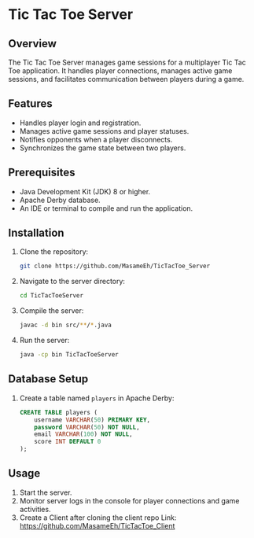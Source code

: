 # Tic Tac Toe Server

## Overview

The Tic Tac Toe Server manages game sessions for a multiplayer Tic Tac Toe application. It handles player connections, manages active game sessions, and facilitates communication between players during a game.

## Features

- Handles player login and registration.
- Manages active game sessions and player statuses.
- Notifies opponents when a player disconnects.
- Synchronizes the game state between two players.

## Prerequisites

- Java Development Kit (JDK) 8 or higher.
- Apache Derby database.
- An IDE or terminal to compile and run the application.

## Installation

1. Clone the repository:
   ```bash
   git clone https://github.com/MasameEh/TicTacToe_Server
   ```
2. Navigate to the server directory:
   ```bash
   cd TicTacToeServer
   ```
3. Compile the server:
   ```bash
   javac -d bin src/**/*.java
   ```
4. Run the server:
   ```bash
   java -cp bin TicTacToeServer
   ```

## Database Setup

1. Create a table named `players` in Apache Derby:
   ```sql
   CREATE TABLE players (
       username VARCHAR(50) PRIMARY KEY,
       password VARCHAR(50) NOT NULL,
       email VARCHAR(100) NOT NULL,
       score INT DEFAULT 0
   );
   ```

## Usage

1. Start the server.
2. Monitor server logs in the console for player connections and game activities.
3. Create a Client after cloning the client repo
   Link: https://github.com/MasameEh/TicTacToe_Client
      



